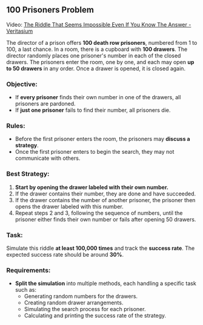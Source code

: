 ## 100 Prisoners Problem
 Video: [The Riddle That Seems Impossible Even If You Know The Answer - Veritasium](https://www.youtube.com/watch?v=iSNsgj1OCLA)

The director of a prison offers **100 death row prisoners**, numbered from 1 to 100, a last chance. In a room, there is a cupboard with **100 drawers**. The director randomly places one prisoner's number in each of the closed drawers. The prisoners enter the room, one by one, and each may open **up to 50 drawers** in any order. Once a drawer is opened, it is closed again.

### Objective:
- If **every prisoner** finds their own number in one of the drawers, all prisoners are pardoned.
- If **just one prisoner** fails to find their number, all prisoners die.

### Rules:
- Before the first prisoner enters the room, the prisoners may **discuss a strategy**.
- Once the first prisoner enters to begin the search, they may not communicate with others.

### Best Strategy:
1. **Start by opening the drawer labeled with their own number.**
2. If the drawer contains their number, they are done and have succeeded.
3. If the drawer contains the number of another prisoner, the prisoner then opens the drawer labeled with this number.
4. Repeat steps 2 and 3, following the sequence of numbers, until the prisoner either finds their own number or fails after opening 50 drawers.

### Task:
Simulate this riddle **at least 100,000 times** and track the **success rate**. The expected success rate should be around **30%**.

### Requirements:
- **Split the simulation** into multiple methods, each handling a specific task such as:
    - Generating random numbers for the drawers.
    - Creating random drawer arrangements.
    - Simulating the search process for each prisoner.
    - Calculating and printing the success rate of the strategy.